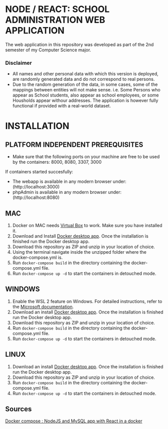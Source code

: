 # NODE / REACT: SCHOOL ADMINISTRATION WEB APPLICATION
The web application in this repository was developed as part of the 2nd semester of my Computer Science major.

### Disclaimer
- All names and other personal data with which this version is deployed, are randomly generated data and do not correspond to real persons.
- Due to the random generation of the data, in some cases, some of the mappings between entities will not make sense. i.e. Some Persons who appear as School students, also appear as school employees, or some Housholds appear withour addresses. The application is however fully functional if provided with a real-world dataset.


# INSTALLATION


PLATFORM INDEPENDENT PREREQUISITES
--------------
- Make sure that the following ports on your machine are free to be used by the containers: 8000, 8080, 3307, 3000

If containers started succesfully:
- The webapp is available in any modern browser under: (http://localhost:3000)
- phpAdmin is available in any modern browser under: (http://localhost:8080)


MAC
--------------
1. Docker on MAC needs [Virtual Box](https://www.virtualbox.org/wiki/Downloads) to work. Make sure you have installed it.
2. Download and Install [Docker desktop app](https://docs.docker.com/desktop/mac/install/#install-interactively). Once the installation is finished run the Docker desktop app.
3. Download this repository as ZIP and unzip in your location of choice. 
4. Using the terminal navigate inside the unzipped folder where the docker-compose.yml is.
5. Run `docker-compose build` in the directory containing the docker-compose.yml file.
6. Run `docker-compose up -d` to start the containers in detouched mode.


WINDOWS
--------------
1. Enable the WSL 2 feature on Windows. For detailed instructions, refer to the [Microsoft documentation](https://docs.microsoft.com/en-us/windows/wsl/install).
2. Download an install [Docker desktop app](https://docs.docker.com/desktop/windows/install/). Once the installation is finished run the Docker desktop app.
3. Download this repository as ZIP and unzip in your location of choice. 
4. Run `docker-compose build` in the directory containing the docker-compose.yml file.
5. Run `docker-compose up -d` to start the containers in detouched mode.


LINUX
--------------
1. Download an install [Docker desktop app](https://docs.docker.com/desktop/linux/install/). Once the installation is finished run the Docker desktop app.
2. Download this repository as ZIP and unzip in your location of choice. 
3. Run `docker-compose build` in the directory containing the docker-compose.yml file.
4. Run `docker-compose up -d` to start the containers in detouched mode.


Sources
---------
[Docker compose : NodeJS and MySQL app with React in a docker](http://www.bogotobogo.com/DevOps/Docker/Docker-React-Node-MySQL-App.php) 